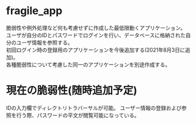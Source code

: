 # fragile_app
脆弱性や例外処理など何も考慮せずに作成した最低限動くアプリケーション。  
ユーザが自分のIDとパスワードでログインを行い、データベースに格納された自分のユーザ情報を参照する。  
初回ログイン時の登録用のアプリケーションを今後追加する(2021年8月3日に追加)。  
各種脆弱性について考慮した同一のアプリケーションを別途作成する。

# 現在の脆弱性(随時追加予定)
IDの入力欄でディレクトリトラバーサルが可能。
ユーザー情報の登録および参照を行う際、パスワードの平文が閲覧可能になっている。


